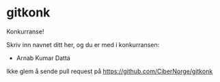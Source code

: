 gitkonk
=======

Konkurranse!

Skriv inn navnet ditt her, og du er med i konkurransen:

- Arnab Kumar Datta

Ikke glem å sende pull request på https://github.com/CiberNorge/gitkonk
